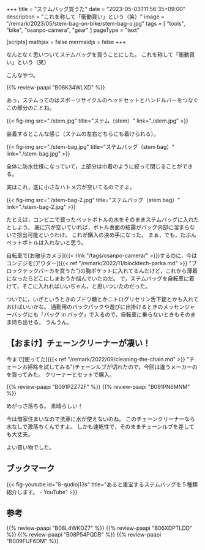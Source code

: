 +++
title = "ステムバッグ買うた"
date =  "2023-05-03T11:56:35+09:00"
description = "これを称して「衝動買い」という（笑）"
image = "/remark/2023/05/stem-bag-on-bike/stem-bag-o.jpg"
tags = [ "tools", "bike", "osanpo-camera", "gear" ]
pageType = "text"

[scripts]
  mathjax = false
  mermaidjs = false
+++

なんとなく思いついてステムバッグを買うことにした。
これを称して「衝動買い」という（笑）

こんなやつ。

{{% review-paapi "B08K34WLXD" %}} <!-- ステムバッグ（stem bag） -->

あっ，ステムってのはスポーツサイクルのヘッドセットとハンドルバーをつなぐこの部分のことね。

{{< fig-img src="./stem.jpg" title="ステム（stem）" link="./stem.jpg" >}}

装着するとこんな感じ（ステムの左右どちらにも着けられる）。

{{< fig-img src="./stem-bag.jpg" title="ステムバッグ（stem bag）" link="./stem-bag.jpg" >}}

全体に防水仕様になっていて，上部分は巾着のように絞って閉じることができる。

実はこれ，底に小さなハトメ穴が空いてるのですよ。

{{< fig-img src="./stem-bag-2.jpg" title="ステムバッグ（stem bag）" link="./stem-bag-2.jpg" >}}

たとえば，コンビニで買ったペットボトルの水をそのままステムバッグに入れたとしよう。
底に穴が空いていれば，ボトル表面の結露がバッグ内部に溜まらないで排出可能というわけ。
これが購入の決め手になった。
まぁ，でも，たぶんペットボトルは入れないと思う。

自転車で[お散歩カメラ]({{< rlnk "/tags/osanpo-camera/" >}})するのに，今はコンデジを[アウター]({{< ref "/remark/2022/11/blocktech-parka.md" >}} "ブロックテックパーカを買うた")の胸ポケットに入れてるんだけど，これから薄着になったらどこにしまおうか悩んでいたのだ。
で，ステムバッグを自転車に着けて，そこに入れればいいぢゃん，と思いついたのだった。

ついでに，いざというときのブドウ糖とかニトログリセリン舌下錠とかも入れておけばいいかな。
通勤用のバックパックや遊びに出掛けるときのメッセンジャーバッグにも「バッグ in バッグ」で入るので，自転車に乗らないときもそのまま持ち出せる。
うんうん。

## 【おまけ】チェーンクリーナーが凄い！

今まで[使ってた]({{< ref "/remark/2022/09/cleaning-the-chain.md" >}} "チェーンお掃除を試してみる")チェーンルブが切れたので，今回は違うメーカーのを買ってみた。
クリーナーとセットで購入。

{{% review-paapi "B091PZZ72F" %}} <!-- チェーンルブ -->
{{% review-paapi "B091PN6MNM" %}} <!-- チェーンクリーナー -->

めがっさ落ちる。
素晴らしい！

今は借家住まいなので洗車に水が使えないのね。
このチェーンクリーナーなら水なしで激落ちくんですよ。
しかも速乾性で，そのままチェーンルブを差しても大丈夫。

よい買い物でした。

## ブックマーク

{{< fig-youtube id="8-qudioj13s" title="あると重宝するステムバッグを５種類紹介します。 - YouTube" >}}

## 参考

{{% review-paapi "B08L4WKDZ7" %}} <!-- PowerShot ZOOM -->
{{% review-paapi "B06XDPTLDD" %}} <!-- ブドウ糖 -->
{{% review-paapi "B08P54PQDB" %}} <!-- メッセンジャーバッグ -->
{{% review-paapi "B009FUF6DM" %}} <!-- マイクロファイバー クリーニングクロス -->

